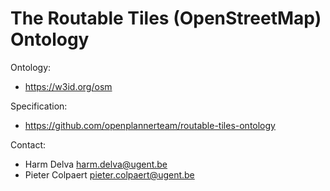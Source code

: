 The Routable Tiles (OpenStreetMap) Ontology
===

Ontology:
 * https://w3id.org/osm

Specification:
 * https://github.com/openplannerteam/routable-tiles-ontology

Contact:
 * Harm Delva <harm.delva@ugent.be>
 * Pieter Colpaert <pieter.colpaert@ugent.be>
